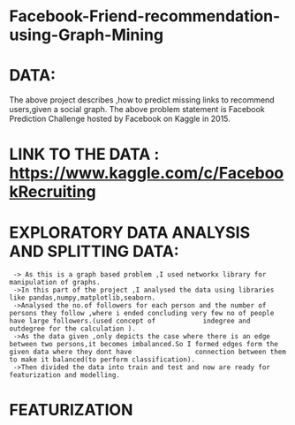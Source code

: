 # Facebook-Friend-recommendation-using-Graph-Mining

# DATA:
   The above project describes ,how to predict missing links to recommend users,given a social graph.
    The above problem statement is  Facebook Prediction Challenge hosted by Facebook on Kaggle in 2015.
# LINK TO THE DATA :  https://www.kaggle.com/c/FacebookRecruiting

# EXPLORATORY DATA ANALYSIS AND SPLITTING DATA:

     -> As this is a graph based problem ,I used networkx library for manipulation of graphs.
     ->In this part of the project ,I analysed the data using libraries like pandas,numpy,matplotlib,seaborn.
     ->Analysed the no.of followers for each person and the number of persons they follow ,where i ended concluding very few no of people have large followers.(used concept of            indegree and outdegree for the calculation ).
     ->As the data given ,only depicts the case where there is an edge between two persons,it becomes imbalanced.So I formed edges form the given data where they dont have                connection between them to make it balanced(to perform classification).
     ->Then divided the data into train and test and now are ready for featurization and modelling.
   
   # FEATURIZATION
       
      






